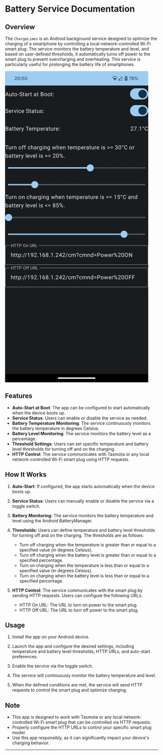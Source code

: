 # Battery Service Documentation

## Overview

The `ChargeLimes` is an Android background service designed to optimize the charging of a smartphone by controlling a local network-controlled Wi-Fi smart plug. The service monitors the battery temperature and level, and based on user-defined thresholds, it automatically turns off power to the smart plug to prevent overcharging and overheating. This service is particularly useful for prolonging the battery life of smartphones.

![Screenshot](screenshot.png)

## Features

- **Auto-Start at Boot**: The app can be configured to start automatically when the device boots up.
- **Service Status**: Users can enable or disable the service as needed.
- **Battery Temperature Monitoring**: The service continuously monitors the battery temperature in degrees Celsius.
- **Battery Level Monitoring**: The service monitors the battery level as a percentage.
- **Threshold Settings**: Users can set specific temperature and battery level thresholds for turning off and on the charging.
- **HTTP Control**: The service communicates with Tasmota or any local network-controlled Wi-Fi smart plug using HTTP requests.

## How It Works

1. **Auto-Start**: If configured, the app starts automatically when the device boots up.

2. **Service Status**: Users can manually enable or disable the service via a toggle switch.

3. **Battery Monitoring**: The service monitors the battery temperature and level using the Android BatteryManager.

4. **Thresholds**: Users can define temperature and battery level thresholds for turning off and on the charging. The thresholds are as follows:
   - Turn off charging when the temperature is greater than or equal to a specified value (in degrees Celsius).
   - Turn off charging when the battery level is greater than or equal to a specified percentage.
   - Turn on charging when the temperature is less than or equal to a specified value (in degrees Celsius).
   - Turn on charging when the battery level is less than or equal to a specified percentage.

5. **HTTP Control**: The service communicates with the smart plug by sending HTTP requests. Users can configure the following URLs:
   - HTTP On URL: The URL to turn on power to the smart plug.
   - HTTP Off URL: The URL to turn off power to the smart plug.

## Usage

1. Install the app on your Android device.

2. Launch the app and configure the desired settings, including temperature and battery level thresholds, HTTP URLs, and auto-start preferences.

3. Enable the service via the toggle switch.

4. The service will continuously monitor the battery temperature and level.

5. When the defined conditions are met, the service will send HTTP requests to control the smart plug and optimize charging.

## Note

- This app is designed to work with Tasmota or any local network-controlled Wi-Fi smart plug that can be controlled via HTTP requests.
- Properly configure the HTTP URLs to control your specific smart plug model.
- Use this app responsibly, as it can significantly impact your device's charging behavior.

---
